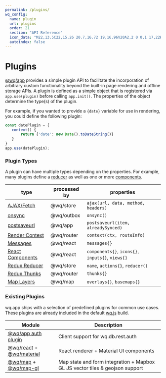 ```yaml
---
permalink: /plugins/
wq_config:
  name: plugin
  url: plugins
  order: 21
  section: "API Reference"
  icon_data: "M22,13.5C22,15.26 20.7,16.72 19,16.96V20A2,2 0 0,1 17,22H13.2V21.7A2.7,2.7 0 0,0 10.5,19C9,19 7.8,20.21 7.8,21.7V22H4A2,2 0 0,1 2,20V16.2H2.3C3.79,16.2 5,15 5,13.5C5,12 3.79,10.8 2.3,10.8H2V7A2,2 0 0,1 4,5H7.04C7.28,3.3 8.74,2 10.5,2C12.26,2 13.72,3.3 13.96,5H17A2,2 0 0,1 19,7V10.04C20.7,10.28 22,11.74 22,13.5M17,15H18.5A1.5,1.5 0 0,0 20,13.5A1.5,1.5 0 0,0 18.5,12H17V7H12V5.5A1.5,1.5 0 0,0 10.5,4A1.5,1.5 0 0,0 9,5.5V7H4V9.12C5.76,9.8 7,11.5 7,13.5C7,15.5 5.75,17.2 4,17.88V20H6.12C6.8,18.25 8.5,17 10.5,17C12.5,17 14.2,18.25 14.88,20H17V15Z"
  autoindex: false
---
```


# Plugins

[@wq/app] provides a simple plugin API to facilitate the incorporation of arbitrary custom functionality beyond the built-in page rendering and offline storage APIs.  A plugin is defined as a simple object that is registered via `app.use(plugin)` before calling `app.init()`.  The properties of the object determine the type(s) of the plugin.

For example, if you wanted to provide a `{date}` variable for use in rendering, you could define the following plugin:

```javascript
const datePlugin = {
   context() {
       return {'date': new Date().toDateString()}
   }
}
app.use(datePlugin);
```

### Plugin Types

A plugin can have multiple types depending on the properties.  For example, many plugins define a [reducer] as well as one or more [components].

type | processed by | properties
-----|-------------|---------
[AJAX/Fetch][ajax] | @wq/store | `ajax(url, data, method, headers)`
[onsync] | @wq/outbox | `onsync()`
[postsaveurl] | @wq/app | `postsaveurl(item, alreadySynced)`
[Render Context][context] | @wq/router | `context(ctx, routeInfo)`
[Messages][messages] | @wq/react | `messages{}`
[React Components][components] | @wq/react | `components{}`, `icons{}`, `inputs{}`, `views{}`
[Redux Reducer][reducer] | @wq/store | `name`, `actions{}`, `reducer()`
[Redux Thunks][thunks] | @wq/router | `thunks{}`
[Map Layers][@wq/map] | @wq/map | `overlays{}`, `basemaps{}`

### Existing Plugins

wq.app ships with a selection of predefined plugins for common use cases.  These plugins are already included in the default [wq.js] build.

| Module | Description |
|--------|-------------|
| [@wq/app auth plugin][auth] | Client support for wq.db.rest.auth
| [@wq/react] + [@wq/material] | React renderer + Material UI components
| [@wq/map] + [@wq/map-gl] | Map state and form integration + Mapbox GL JS vector tiles & geojson support

[ajax]: ./ajax.md
[onsync]: ./onsync.md
[postsaveurl]: ./postsaveurl.md
[context]: ./context.md
[messages]: ../components/Message.md
[components]: ./components.md
[reducer]: ./reducer.md
[thunks]: ./thunks.md

[auth]: ../wq.db/auth.md
[@wq/app]: ../@wq/app.md
[@wq/react]: ../@wq/react.md
[@wq/material]: ../@wq/material.md
[@wq/map]: ../@wq/map.md
[@wq/map-gl]: ../@wq/map-gl.md
[wq.js]: ../wq.md
